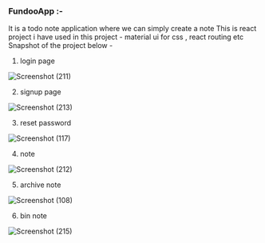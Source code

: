 ### FundooApp :-
It is a todo note application where we can simply create a note 
This is react project i have used in this project - material ui for css , react routing etc
Snapshot of the project below -


1. login page

![Screenshot (211)](https://user-images.githubusercontent.com/83210478/149384277-0345738c-d358-4e50-ae36-70bcc8d5438a.png)

2. signup page

![Screenshot (213)](https://user-images.githubusercontent.com/83210478/149384284-c71d05b1-4aac-4cf6-8ed2-311326abe570.png)

3. reset password

![Screenshot (117)](https://user-images.githubusercontent.com/83210478/149381258-a8d5bef9-2d33-454a-b109-5ede84e3bc44.png)


4. note 

![Screenshot (212)](https://user-images.githubusercontent.com/83210478/149384282-43bda6d7-165d-492b-b936-a74e27784fb0.png)


5. archive note

![Screenshot (108)](https://user-images.githubusercontent.com/83210478/149381326-d404e8a7-c9d1-46ab-9afb-1ed0f34d2ecf.png)

6. bin note

![Screenshot (215)](https://user-images.githubusercontent.com/83210478/149384288-92df02ea-a5fc-4a98-a3b7-ed71127a03e5.png)

